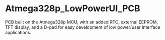 # Atmega328p_LowPowerUI_PCB
 PCB built on the Atmega328p MCU, with an added RTC, external EEPROM, TFT display, and a D-pad for easy development of low power/user interface applications.
